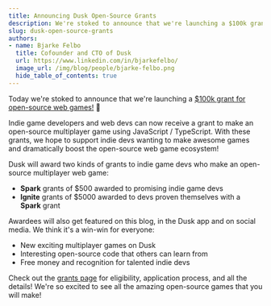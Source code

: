 ```yaml
---
title: Announcing Dusk Open-Source Grants
description: We're stoked to announce that we're launching a $100k grant for open-source web games!
slug: dusk-open-source-grants
authors:
- name: Bjarke Felbo
  title: Cofounder and CTO of Dusk
  url: https://www.linkedin.com/in/bjarkefelbo/
  image_url: /img/blog/people/bjarke-felbo.png
  hide_table_of_contents: true
---
```


Today we're stoked to announce that we're launching a [$100k grant for open-source web games!](https://grant.dusk.gg) 🥳

Indie game developers and web devs can now receive a grant to make an open-source multiplayer game using JavaScript / TypeScript. With these grants, we hope to support indie devs wanting to make awesome games and dramatically boost the open-source web game ecosystem!

Dusk will award two kinds of grants to indie game devs who make an open-source multiplayer web game:

- **Spark** grants of $500 awarded to promising indie game devs
- **Ignite** grants of $5000 awarded to devs proven themselves with a **Spark** grant

Awardees will also get featured on this blog, in the Dusk app and on social media. We think it's a win-win for everyone:

- New exciting multiplayer games on Dusk
- Interesting open-source code that others can learn from
- Free money and recognition for talented indie devs

Check out the [grants page](https://grant.dusk.gg) for eligibility, application process, and all the details! We're so excited to see all the amazing open-source games that you will make! 
